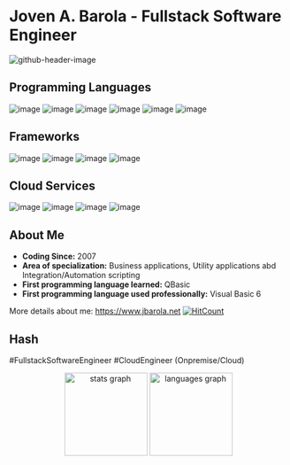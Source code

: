 #  Joven A. Barola - Fullstack Software Engineer

![github-header-image](https://github.com/jovenbarola/jovenbarola/assets/129955/20c5f1f1-40b9-4409-ad21-e8d5c9042f5c)


## Programming Languages
![image](https://github.com/jovenbarola/jovenbarola/assets/129955/cf75bf7e-0f7f-4c90-82ca-41044ca40133)
![image](https://github.com/jovenbarola/jovenbarola/assets/129955/9832ff2e-00b3-4c93-be49-932d9ee58f51)
![image](https://github.com/jovenbarola/jovenbarola/assets/129955/29ad848a-8123-47df-a104-97dfb528b566)
![image](https://github.com/jovenbarola/jovenbarola/assets/129955/24a3eaf0-af35-4830-9471-c031379b901d)
![image](https://github.com/jovenbarola/jovenbarola/assets/129955/24ef209a-d36d-4f68-a586-851a215d2acf)
![image](https://github.com/jovenbarola/jovenbarola/assets/129955/3fab0170-faaa-4925-90c7-3b981bb7104f)




## Frameworks
![image](https://github.com/jovenbarola/jovenbarola/assets/129955/1ca178b4-50c0-4cc3-a7ea-fad252a33d1d)
![image](https://github.com/jovenbarola/jovenbarola/assets/129955/c099e30e-f8a5-4432-bd4b-16c9a35e2a98)
![image](https://github.com/jovenbarola/jovenbarola/assets/129955/d495e2fe-8bb7-4572-800c-2c68f9bb4881)
![image](https://github.com/jovenbarola/jovenbarola/assets/129955/98f2cfca-1cde-4e5b-ab15-7a98d5524534)

## Cloud Services
![image](https://github.com/jovenbarola/jovenbarola/assets/129955/42587a45-bfc9-4286-882c-425b3513fa26)
![image](https://github.com/jovenbarola/jovenbarola/assets/129955/33e8b01c-2173-4049-a27e-ef84e9406bc7)
![image](https://github.com/jovenbarola/jovenbarola/assets/129955/9e29eba9-cb3e-4f4e-8d6a-1e2135d560df)
![image](https://github.com/jovenbarola/jovenbarola/assets/129955/8f2b5bf7-2f33-4d07-8948-a270f412c85a)



## About Me
- **Coding Since:** 2007
- **Area of specialization:** Business applications, Utility applications abd Integration/Automation scripting
- **First programming language learned:** QBasic
- **First programming language used professionally:** Visual Basic 6

More details about me: https://www.jbarola.net [![HitCount](https://hits.dwyl.com/jovenbarola/jovenbarola.svg?style=flat)](http://hits.dwyl.com/jovenbarola/jovenbarola)


## Hash
#FullstackSoftwareEngineer
#CloudEngineer (Onpremise/Cloud)


<div align="center">
  <img src="https://github-readme-stats.vercel.app/api?username=jovenbarola&hide_title=false&hide_rank=false&show_icons=true&include_all_commits=true&count_private=true&disable_animations=false&theme=dracula&locale=en&hide_border=false&order=1" height="150" alt="stats graph"  />
  <img src="https://github-readme-stats.vercel.app/api/top-langs?username=jovenbarola&locale=en&hide_title=false&layout=compact&card_width=320&langs_count=5&theme=dracula&hide_border=false&order=2" height="150" alt="languages graph"  />
</div>


